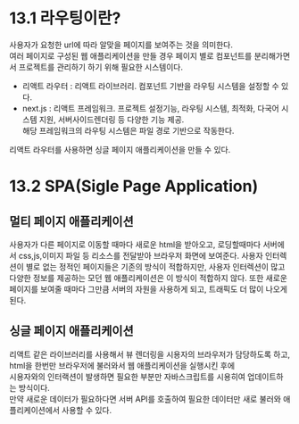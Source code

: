 # 13.1 라우팅이란?
사용자가 요청한 url에 따라 알맞을 페이지를 보여주는 것을 의미한다.
<br/>
여러 페이지로 구성된 웹 애플리케이션을 만들 경우 페이지 별로 컴포넌트를 분리해가면서 프로젝트를 관리하기 하기 위해 필요한 시스템이다.
- 리액트 라우터 : 리액트 라이브러리. 컴포넌트 기반을 라우팅 시스템을 설정할 수 있다.
- next.js : 리액트 프레임워크. 프로젝트 설정기능, 라우팅 시스템, 최적화, 다국어 시스템 지원, 서버사이드렌더링 등 다양한 기능 제공.
<br/> 해당 프레임워크의 라우팅 시스템은 파일 경로 기반으로 작동한다.


리액트 라우터를 사용하면 싱글 페이지 애플리케이션을 만들 수 있다.


# 13.2 SPA(Sigle Page Application)
## 멀티 페이지 애플리케이션
사용자가 다른 페이지로 이동할 때마다 새로운 html을 받아오고, 로딩할때마다 서버에서 css,js,이미지 파일 등 리소스를 전달받아 브라우저 화면에 보여준다.
사용자 인터렉션이 별로 없는 정적인 페이지들은 기존의 방식이 적합하지만, 사용자 인터렉션이 많고 다양한 정보를 제공하는 모던 웹 애플리케이션은 이 방식이 적합하지 않다.
또한 새로운 페이지를 보여줄 때마다 그만큼 서버의 자원을 사용하게 되고, 트래픽도 더 많이 나오게 된다.

## 싱글 페이지 애플리케이션
리액트 같은 라이브러리를 사용해서 뷰 렌더링을 시용자의 브라우저가 담당하도록 하고, html을 한번만 브라우저에 불러와서 웹 애플리케이션을 실행시킨 후에
<br/>
시용자와의 인터랙션이 발생하면 필요한 부분만 자바스크립트를 시용히여 업데이트하는 방식이다.
<br/>
만약 새로운 데이터가 필요하다면 서버 API를 호출하여 필요한 데이터만 새로 불러와 애플리케이션에서 사용할 수 있다.
